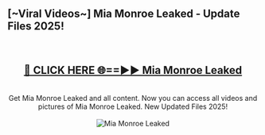 <h2>[~Viral Videos~] Mia Monroe Leaked - Update Files 2025!</h2>
<br>
<div align="center">
<h2><a href="https://betterlinks.top/A2PfLJ" rel="nofollow">🔴 CLICK HERE 🌐==►► Mia Monroe Leaked</a></h2>
<br>
Get Mia Monroe Leaked and all content. Now you can access all videos and pictures of Mia Monroe Leaked. New Updated Files 2025!
<br>
<br>
<a href="https://betterlinks.top/A2PfLJ" rel="nofollow" data-target="animated-image.originalLink"><img src="https://i.ibb.co.com/WyWwxjT/player-gif2.gif" alt="Mia Monroe Leaked" style="max-width: 100%; display: inline-block;" data-target="animated-image.originalImage"></a>
</div>
<br>

